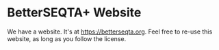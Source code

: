 # BetterSEQTA+ Website

We have a website. It's at https://betterseqta.org. Feel free to re-use this website, as long as you follow the license.
